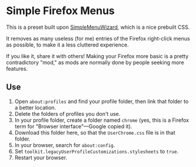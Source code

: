 # Simple Firefox Menus

This is a preset built upon
[SimpleMenuWizard](https://github.com/stonecrusher/simpleMenuWizard), which is
a nice prebuilt CSS.

It removes as many useless (for me) entries of the Firefox right-click menus as
possible, to make it a less cluttered experience.

If you like it, share it with others! Making your Firefox more basic is a
pretty contradictory "mod," as mods are normally done by people seeking more
features.

## Use

1. Open `about:profiles` and find your profile folder, then link that folder to
a better location.
2. Delete the folders of profiles you don't use.
3. In your profile folder, create a folder named `chrome` (yes, this is a
Firefox term for "Browser interface"—Google copied it).
4. Download this folder here, so that the `UserChrome.css` file is in that
folder.
5. In your browser, search for `about:config`.
6. Set `toolkit.legacyUserProfileCustomizations.stylesheets` to `true`.
7. Restart your browser.
